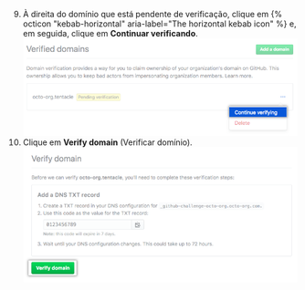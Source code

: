 9. À direita do domínio que está pendente de verificação, clique em {% octicon "kebab-horizontal" aria-label="The horizontal kebab icon" %} e, em seguida, clique em **Continuar verificando**. ![Botão do domínio Continue verifying (Continuar a verificação)](/assets/images/help/organizations/continue-verifying-domain.png)
10. Clique em **Verify domain** (Verificar domínio). ![Botão Verify domain (Verificar domínio)](/assets/images/help/organizations/verify-domain-final-button.png)